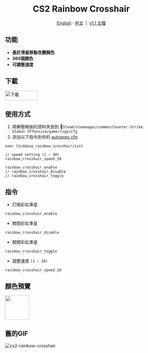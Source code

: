 <div id="toc">
  <ul align="center" style="list-style: none">
    <summary>
      <h1>
        CS2 Rainbow Crosshair
      </h1>
    </summary>
  </ul>
</div>
<p align="center">
  <a href="https://github.com/T1ckbase/cs2-rainbow-crosshair#readme">English</a>
  ·
  <a href="https://github.com/T1ckbase/cs2-rainbow-crosshair/blob/main/zh-TW.md">中文</a>
  &nbsp;|&nbsp;
  <a href="https://github.com/T1ckbase/cs2-rainbow-crosshair/blob/main/v1.1.0.md">v1.1 文檔</a>
</p>

## 功能
- **基於滑鼠移動改變顏色**
- **360個顏色**
- **可調整速度**

## 下載
<a href="https://github.com/T1ckbase/cs2-rainbow-crosshair/releases/latest/download/t1ckbase_rainbow_crosshair.zip">
  <picture>
    <source media="(prefers-color-scheme: dark)" srcset="https://raw.githubusercontent.com/T1ckbase/cs2-rainbow-crosshair/refs/heads/main/download-button-dark.svg">
    <img src="https://raw.githubusercontent.com/T1ckbase/cs2-rainbow-crosshair/refs/heads/main/download-button-light.svg" alt="下載" width="108" height="32">
  </picture>
</a>

[id1]: ## "Counter-Strike Global Offensive/game/csgo/cfg/autoexec.cfg"
## 使用方式
1. 將解壓縮後的資料夾放到 :file_folder:`Steam/steamapps/common/Counter-Strike Global Offensive/game/csgo/cfg`
2. 添加以下指令到你的 [autoexec.cfg][id1]
```
exec t1ckbase_rainbow_crosshair/init

// speed setting (1 ~ 30)
rainbow_crosshair_speed_10

rainbow_crosshair_enable
// rainbow_crosshair_disable
// rainbow_crosshair_toggle
```

## 指令
- 打開彩虹準星
```
rainbow_crosshair_enable
```
- 關閉彩虹準星
```
rainbow_crosshair_disable
```
- 開關彩虹準星
```
rainbow_crosshair_toggle
```
- 調整速度 `(1 ~ 30)`
```
rainbow_crosshair_speed_10
```

## 顏色預覽
<img src="https://raw.githubusercontent.com/T1ckbase/cs2-rainbow-crosshair/refs/heads/main/rainbow.svg" width="80px" height="80px">

<br/>

## 舊的GIF
![cs2-rainbow-crosshair](https://github.com/T1ckbase/cs2-rainbow-crosshair/assets/146760065/6a01bc8a-d4c8-48ad-b6ed-f93c4a2c1b64)

